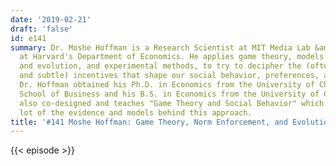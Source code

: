 ```yaml
---
date: '2019-02-21'
draft: 'false'
id: e141
summary: Dr. Moshe Hoffman is a Research Scientist at MIT Media Lab &amp; Lecturer
  at Harvard's Department of Economics. He applies game theory, models of learning
  and evolution, and experimental methods, to try to decipher the (often subconscious
  and subtle) incentives that shape our social behavior, preferences, and ideologies.
  Dr. Hoffman obtained his Ph.D. in Economics from the University of Chicago, Booth
  School of Business and his B.S. in Economics from the University of Chicago. He
  also co-designed and teaches "Game Theory and Social Behavior" which lays out a
  lot of the evidence and models behind this approach.
title: '#141 Moshe Hoffman: Game Theory, Norm Enforcement, and Evolutionary Psychology'
---
```

{{< episode >}}
